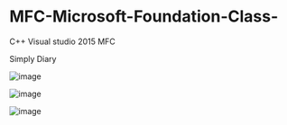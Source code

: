 # MFC-Microsoft-Foundation-Class-
C++ Visual studio 2015 MFC

Simply Diary

![image](https://user-images.githubusercontent.com/43734014/118430567-4ed66d00-b70f-11eb-9fbb-0099f9b4bb5b.png)

![image](https://user-images.githubusercontent.com/43734014/118430678-90ffae80-b70f-11eb-8f91-a3811a2c796f.png)

![image](https://user-images.githubusercontent.com/43734014/118430699-9f4dca80-b70f-11eb-89ee-86994fea7901.png)
